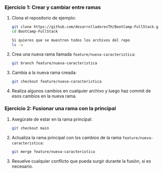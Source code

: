 ### Ejercicio 1: Crear y cambiar entre ramas
1. Clona el repositorio de ejemplo:
   ```bash
   git clone https://github.com/desarrolladoresTH/BootCamp-FullStack.git
   cd BootCamp-FullStack
   
   Si quieres que se muestren todos los archivos del repo
   ls -a 
   ```
2. Crea una nueva rama llamada `feature/nueva-caracteristica`:
   ```bash
   git branch feature/nueva-caracteristica
   ```
3. Cambia a la nueva rama creada:
   ```bash
   git checkout feature/nueva-caracteristica
   ```
4. Realiza algunos cambios en cualquier archivo y luego haz commit de esos cambios en la nueva rama.
### Ejercicio 2: Fusionar una rama con la principal
1. Asegúrate de estar en la rama principal:
   ```bash
   git checkout main
   ```
2. Actualiza la rama principal con los cambios de la rama `feature/nueva-caracteristica`:
   ```bash
   git merge feature/nueva-caracteristica
   ```
3. Resuelve cualquier conflicto que pueda surgir durante la fusión, si es necesario.